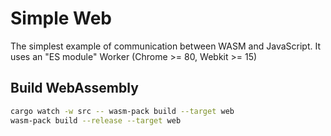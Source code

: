 # Simple Web

The simplest example of communication between WASM and JavaScript.
It uses an "ES module" Worker (Chrome >= 80, Webkit >= 15)

## Build WebAssembly

```sh
cargo watch -w src -- wasm-pack build --target web
wasm-pack build --release --target web
```
